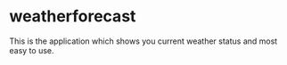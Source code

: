 # weatherforecast

This is the application which shows you current weather status and most easy to use.
